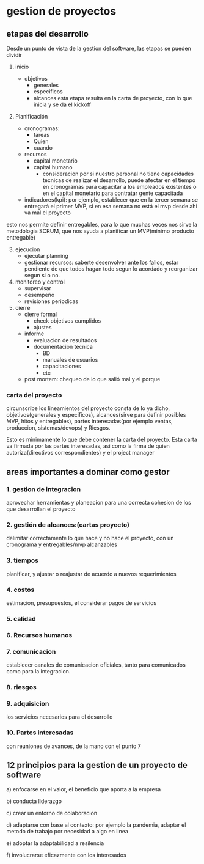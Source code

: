 # gestion de proyectos
## etapas del desarrollo
Desde un punto de vista de la gestion del software, las etapas se pueden dividir

1. inicio
    - objetivos
        - generales
        - especificos
        - alcances
esta etapa resulta en la carta de proyecto, con lo que inicia y se da el kickoff

2. Planificación
    - cronogramas:
        - tareas
        - Quien
        - cuando
    - recursos
        - capital monetario
        - capital humano
            - consideracion por si nuestro personal no tiene capacidades tecnicas de realizar el desarrollo, puede afectar en el tiempo en cronogramas para capacitar a los empleados existentes o en el capital monetario para contratar gente capacitada
    - indicadores(kpi): por ejemplo, establecer que en la tercer semana se entregará el primer MVP, si en esa semana no está el mvp desde ahi va mal el proyecto

esto nos permite definir entregables, para lo que muchas veces nos sirve la metodologia SCRUM, que nos ayuda a planificar un MVP(minimo producto entregable)

3. ejecucion
    - ejecutar planning
    - gestionar recursos: saberte desenvolver ante los fallos, estar pendiente de que todos hagan todo segun lo acordado y reorganizar segun si o no.
4. monitoreo y control
    - supervisar
    - desempeño
    - revisiones periodicas
5. cierre
    - cierre formal
        - check objetivos cumplidos
        - ajustes
    - informe 
        - evaluacion de resultados
        - documentacion tecnica
            - BD 
            - manuales de usuarios
            - capacitaciones
            - etc
    - post mortem: chequeo de lo que salió mal y el porque

### carta del proyecto
circunscribe los lineamientos del proyecto
consta de lo ya dicho, objetivos(generales y especificos), alcances(sirve para definir posibles MVP, hitos y entregables), partes interesadas(por ejemplo ventas, produccion, sistemas/devops) y Riesgos.

Esto es minimamente lo que debe contener la carta del proyecto. Esta carta va firmada por las partes interesadas, asi como la firma de quien autoriza(directivos correspondientes) y el project manager

## areas importantes a dominar como gestor
### 1. gestion de integracion
aprovechar herramientas y planeacion para una correcta cohesion de los que desarrollan el proyecto

### 2. gestión de alcances:(cartas proyecto)
delimitar correctamente lo que hace y no hace el proyecto, con un cronograma y entregables/mvp alcanzables

### 3. tiempos
planificar, y ajustar o reajustar de acuerdo a nuevos requerimientos

### 4. costos
estimacion, presupuestos, el considerar pagos de servicios

### 5. calidad

### 6. Recursos humanos

### 7. comunicacion
establecer canales de comunicacion oficiales, tanto para comunicados como para la integracion.
### 8. riesgos

### 9. adquisicion
los servicios necesarios para el desarrollo

### 10. Partes interesadas
con reuniones de avances, de la mano con el punto 7

## 12 principios para la gestion de un proyecto de software

a) enfocarse en el valor, el beneficio que aporta a la empresa

b) conducta liderazgo

c) crear un entorno de colaboracion

d) adaptarse con base al contexto: por ejemplo la pandemia, adaptar el metodo de trabajo por necesidad a algo en linea

e) adoptar la adaptabilidad a resilencia

f) involucrarse eficazmente con los interesados


